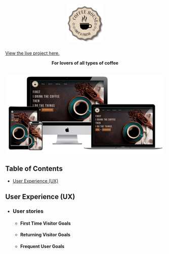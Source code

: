 <h1 align="center"><img src="static/Pictures/logo.png" height="120px" width="120px"></h1>

[View the live project here.](https://reservation-coffee.herokuapp.com/)

**<p align="center">For lovers of all types of coffee</p>**

<h2 align="center"><img src="screenshots/FireShot Capture 005 - Multi Device Website Mockup Generator - techsini.com.png"></h2>


## Table of Contents

- [User Experience (UX)](#ux)



## User Experience (UX)

-   ### User stories

    -   #### First Time Visitor Goals


    -   #### Returning Visitor Goals


    -   #### Frequent User Goals